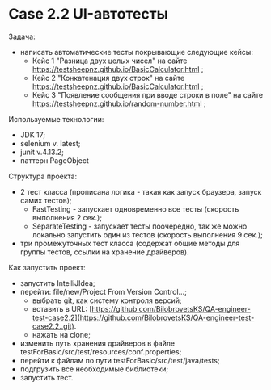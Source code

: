 # Case 2.2 UI-автотесты
Задача:
- написать автоматические тесты покрывающие следующие кейсы:
  - Кейс 1 "Разница двух целых чисел" на сайте https://testsheepnz.github.io/BasicCalculator.html ;
  - Кейс 2 "Конкатенация двух строк" на сайте https://testsheepnz.github.io/BasicCalculator.html ;
  - Кейс 3 "Появление сообщения при вводе строки в поле" на сайте https://testsheepnz.github.io/random-number.html ;

Используемые технологии:
 - JDK 17;
 - selenium v. latest;
 - junit v.4.13.2;
 - паттерн PageObject

Структура проекта:
- 2 тест класса (прописана логика - такая как запуск браузера, запуск самих тестов);
   - FastTesting - запускает одновременно все тесты (скорость выполнения 2 сек.);
   - SeparateTesting - запускает тесты поочередно, так же можно локально запустить один из тестов (скорость выполнения 9 сек.);
- три промежуточных тест класса (содержат общие методы для группы тестов, ссылки на хранение драйверов).

Как запустить проект:
- запустить IntelliJIdea;
- перейти: file/new/Project From Version Control…;
  - выбрать git, как систему контроля версий;
  - вставить в URL:  [https://github.com/BilobrovetsKS/QA-engineer-test-case2.2](https://github.com/BilobrovetsKS/QA-engineer-test-case2.2..git).
  - нажать на clone;
- изменить путь хранения драйверов в файле testForBasic/src/test/resources/conf.properties;
- перейти к файлам по пути testForBasic/src/test/java/tests;
- подгрузить все необходимые библиотеки;
- запустить тест.
